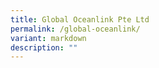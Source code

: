 ```yaml
---
title: Global Oceanlink Pte Ltd
permalink: /global-oceanlink/
variant: markdown
description: ""
---
```

